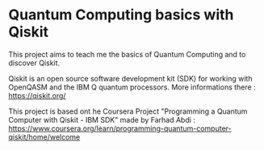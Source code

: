# Quantum Computing basics with Qiskit

This project aims to teach me the basics of Quantum Computing and to discover Qiskit.

Qiskit is an open source software development kit (SDK) for working with OpenQASM and the IBM Q quantum processors. More informations there : https://qiskit.org/

This project is based ont he Coursera Project "Programming a Quantum Computer with Qiskit - IBM SDK" made by Farhad Abdi : https://www.coursera.org/learn/programming-quantum-computer-qiskit/home/welcome
